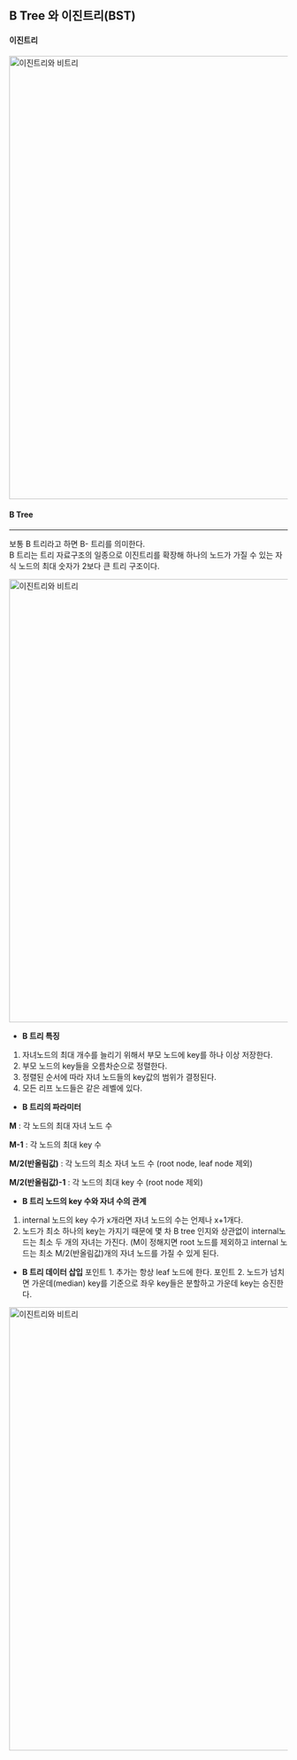## B Tree 와 이진트리(BST)

#### 이진트리

<img width="800" alt="이진트리와 비트리" src="https://github.com/myeon0109/06CSSTUDY/blob/e39d9222f7a7fe402efb7a0b9ebb4391134171c9/image/SmartSelectImage_2023-10-11-01-53-16.png">

#### B Tree

---

보통 B 트리라고 하면 B- 트리를 의미한다. <br>
B 트리는 트리 자료구조의 일종으로 이진트리를 확장해 하나의 노드가 가질 수 있는 자식 노드의 최대 숫자가 2보다 큰 트리 구조이다.

<img width="800" alt="이진트리와 비트리" src="https://github.com/myeon0109/06CSSTUDY/blob/cce7414e9a4e5642a8b9d64b4964240be2a07742/image/SmartSelectImage_2023-10-11-01-22-27.png">

<br>

 - **B 트리 특징**

1. 자녀노드의 최대 개수를 늘리기 위해서 부모 노드에 key를 하나 이상 저장한다.
2. 부모 노드의 key들을 오름차순으로 정렬한다.
3. 정렬된 순서에 따라 자녀 노드들의 key값의 범위가 결정된다.
4. 모든 리프 노드들은 같은 레벨에 있다.

 - **B 트리의 파라미터**

**M** : 각 노드의 최대 자녀 노드 수

**M-1** : 각 노드의 최대 key 수

**M/2(반올림값)** : 각 노드의 최소 자녀 노드 수 (root node, leaf node 제외)

**M/2(반올림값)-1** : 각 노드의 최대 key 수 (root node 제외)


 - **B 트리 노드의 key 수와 자녀 수의 관계**

1. internal 노드의 key 수가 x개라면 자녀 노드의 수는 언제나 x+1개다.
2. 노드가 최소 하나의 key는 가지기 때문에 몇 차 B tree 인지와 상관없이 internal노드는 최소 두 개의 자녀는 가진다.
   (M이 정해지면 root 노드를 제외하고 internal 노드는 최소 M/2(반올림값)개의 자녀 노드를 가질 수 있게 된다.

- **B 트리 데이터 삽입**
  포인트 1. 추가는 항상 leaf 노드에 한다.
  포인트 2. 노드가 넘치면 가운데(median) key를 기준으로 좌우 key들은 분할하고 가운데 key는 승진한다.
  
<img width="800" alt="이진트리와 비트리" src="https://github.com/myeon0109/06CSSTUDY/blob/cce7414e9a4e5642a8b9d64b4964240be2a07742/image/SmartSelectImage_2023-10-11-01-46-32.png">
